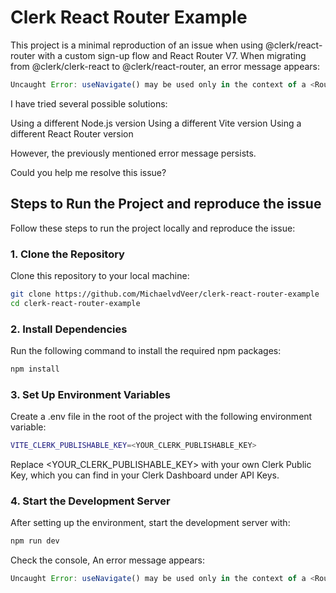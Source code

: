 # Clerk React Router Example

This project is a minimal reproduction of an issue when using @clerk/react-router with a custom sign-up flow and React Router V7.
When migrating from @clerk/clerk-react to @clerk/react-router, an error message appears:

```javascript
Uncaught Error: useNavigate() may be used only in the context of a <Router> component.
```

I have tried several possible solutions:

Using a different Node.js version
Using a different Vite version
Using a different React Router version

However, the previously mentioned error message persists.

Could you help me resolve this issue?

## Steps to Run the Project and reproduce the issue

Follow these steps to run the project locally and reproduce the issue:

### 1. Clone the Repository

Clone this repository to your local machine:

```bash
git clone https://github.com/MichaelvdVeer/clerk-react-router-example
cd clerk-react-router-example
```

### 2. Install Dependencies

Run the following command to install the required npm packages:

```bash
npm install
```

### 3. Set Up Environment Variables

Create a .env file in the root of the project with the following environment variable:

```bash
VITE_CLERK_PUBLISHABLE_KEY=<YOUR_CLERK_PUBLISHABLE_KEY>
```

Replace <YOUR_CLERK_PUBLISHABLE_KEY> with your own Clerk Public Key, which you can find in your Clerk Dashboard under API Keys.

### 4. Start the Development Server

After setting up the environment, start the development server with:

```bash
npm run dev
```

Check the console, An error message appears:

```javascript
Uncaught Error: useNavigate() may be used only in the context of a <Router> component.
```
